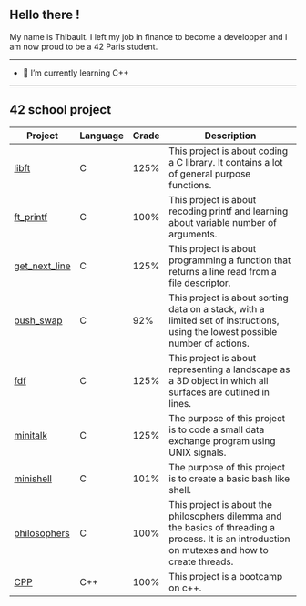 ## Hello there !

My name is Thibault. I left my job in finance to become a developper and I am now proud to be a 42 Paris student. 

---
- 🔭 I’m currently learning C++
---
## 42 school project

| Project  |Language| Grade          | Description|
| -------- |--------| -------------- |------------|
| [libft](https://github.com/Noulens/libft "libft")    |C| 125%           | This project is about coding a C library. It contains a lot of general purpose functions.
| [ft_printf](https://github.com/Noulens/ft_printf "ft_printf") |C| 100%           | This project is about recoding printf and learning about variable number of arguments.
| [get_next_line](https://github.com/Noulens/get_next_line "GNL") |C| 125% | This project is about programming a function that returns a line read from a file descriptor.
| [push_swap](https://github.com/Noulens/push_swap "push_swap") |C| 92% | This project is about sorting data on a stack, with a limited set of instructions, using the lowest possible number of actions.
| [fdf](https://github.com/Noulens/FdF "fdf") |C| 125% | This project is about representing a landscape as a 3D object in which all surfaces are outlined in lines.
| [minitalk](https://github.com/Noulens/minitalk "minitalk") |C| 125% |The purpose of this project is to code a small data exchange program using UNIX signals.
|[minishell](https://github.com/Noulens/minishell "minishell") |C|101%|The purpose of this project is to create a basic bash like shell.
|[philosophers](https://github.com/Noulens/philosophers "philosophers")|C|100%|This project is about the philosophers dilemma and the basics of threading a process. It is an introduction on mutexes and how to create threads.
|[CPP]( https://github.com/Noulens/CPP_Modules "CPP")|C++|100%|This project is a bootcamp on c++.


<!--
**Noulens/Noulens** is a ✨ _special_ ✨ repository because its `README.md` (this file) appears on your GitHub profile.

Here are some ideas to get you started:

- 🔭 I’m currently working on ...
- 🌱 I’m currently learning ...
- 👯 I’m looking to collaborate on ...
- 🤔 I’m looking for help with ...
- 💬 Ask me about ...
- 📫 How to reach me: ...
- ⚡ Fun fact: ...
-->
